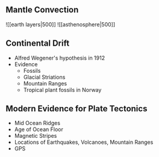 ## Mantle Convection
![[earth layers|500]]
![[asthenosphere|500]]
## Continental Drift
* Alfred Wegener's hypothesis in 1912
* Evidence
	* Fossils
	* Glacial Striations
	* Mountain Ranges
	* Tropical plant fossils in Norway
## Modern Evidence for Plate Tectonics
* Mid Ocean Ridges
* Age of Ocean Floor
* Magnetic Stripes
* Locations of Earthquakes, Volcanoes, Mountain Ranges
* GPS
